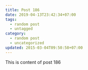 ```yaml
---
title: Post 186
date: 2019-04-13T23:42:34+07:00
tags:
  - random post
  - untagged
category:
  - random post
  - uncategorized
updated: 2015-03-04T09:50:58+07:00
---
```

This is content of post 186